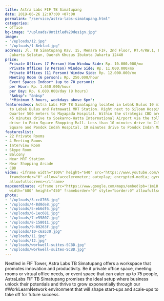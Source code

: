 ```yaml
---
title: Astra Labs FIF TB Simatupang
date: 2019-06-26 12:07:00 +07:00
permalink: "/service/astra-labs-simatupang.html"
categories:
- office
bg-image: "/uploads/Untitled%20design.jpg"
image:
- "/uploads/12.jpg"
- "/uploads/1-8ebfad.jpg"
address: Jl. TB Simatupang Kav. 15, Menara FIF, 2nd Floor, RT.4/RW.1, Lb. Bulus, Cilandak,
  Jakarta Selatan, Daerah Khusus Ibukota Jakarta 12440
price:
  Private Offices (7 Person) Non Window Side: Rp. 10.000.000/mo
  Private Offices (8 Person) Window Side: Rp. 11.000.000/mo
  Private Offices (11 Person) Window Side: Rp. 12.000.000/mo
  Meeting Room (6 person): Rp. 250.000/hour
  Event Spaces Indoor* (up to 70 person): 
  per Hour: Rp. 1.650.000/hour
  per Day: Rp. 6.600.000/day (8 hours)
  "&nbsp": "&nbsp"
  "*Minimum 3 hours, weekdays above 6pm": 
featuresdesc: Astra Labs FIF TB Simatupang located in Lebak Bulus 10 minutes walk
  to Lebak Bulus and Fatmawati MRT Station. Right next to Siloam Hospital and South
  Quarter 500 meters to Mayapada Hospital. Within the strategic CBD area of TB Simatupang.
  45 minutes drive to Soekarno-Hatta International Airport via the toll road. 5 minutes
  drive to Poin Square Shopping Mall. Less than 10 minutes drive to Cilandak Town
  Square and Pondok Indah Hospital. 10 minutes drive to Pondok Indah Mall.
featureslist:
- 22 Private Rooms
- 4 Meeting Rooms
- Interview Room
- Skype Room
- Balcony
- Near MRT Station
- Near Shopping Arcade
- CBD
video: <iframe width="100%" height="640" src="https://www.youtube.com/embed/35iok_pqI6Q"
  frameborder="0" allow="accelerometer; autoplay; encrypted-media; gyroscope; picture-in-picture"
  allowfullscreen></iframe>
mapcoordinate: <iframe src="https://www.google.com/maps/embed?pb=!1m18!1m12!1m3!1d7931.578989463437!2d106.78171702418815!3d-6.291374631786165!2m3!1f0!2f0!3f0!3m2!1i1024!2i768!4f13.1!3m3!1m2!1s0x2e69f116aaf251b7%3A0xd86d4431f2513095!2sAstra+Labs+FIF+TB+Simatupang+Coworking+Space+%26+Serviced+Office+by+wellspaces.co!5e0!3m2!1sid!2sid!4v1562057345523!5m2!1sid!2sid"
  width="600" height="450" frameborder="0" style="border:0" allowfullscreen></iframe>
photo:
- "/uploads/3-cc8766.jpg"
- "/uploads/4-8d0de8.jpg"
- "/uploads/5-eb6df6.jpg"
- "/uploads/6-1ec681.jpg"
- "/uploads/7-e55807.jpg"
- "/uploads/8-158011.jpg"
- "/uploads/9-09263f.jpg"
- "/uploads/10-c6a530.jpg"
- "/uploads/11.jpg"
- "/uploads/12.jpg"
- "/uploads/workwell-suites-SCBD.jpg"
- "/uploads/workwell-suites-SCBD.jpg"
---
```


Nestled in FIF Tower, Astra Labs TB Simatupang offers a workspace that promotes innovation and productivity. Be it private office space, meeting rooms or virtual office needs, or event space that can cater up to 75 people, AstraLabs FIF TB Simatupang promises the ideal setup where business unlock their potentials and thrive to grow exponentially through our #WorkLearnNetwork environment that will shape start-ups and scale-ups to take off for future success.